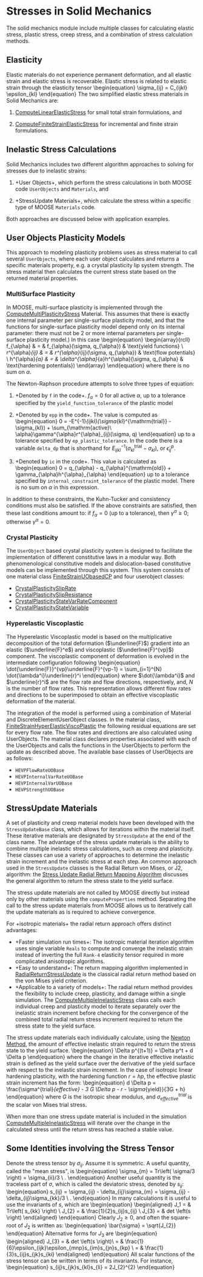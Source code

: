 # Stresses in Solid Mechanics

The solid mechanics module include multiple classes for calculating elastic stress, plastic stress, creep stress, and a combination of stress calculation methods.

## Elasticity

Elastic materials do not experience permanent deformation, and all elastic strain and elastic stress
is recoverable.  Elastic stress is related to elastic strain through the elasticity tensor
\begin{equation}
\sigma_{ij} = C_{ijkl} \epsilon_{kl}
\end{equation}
The two simplified elastic stress materials in Solid Mechanics are:

1. [ComputeLinearElasticStress](/ComputeLinearElasticStress.md) for small total strain formulations,
   and

2. [ComputeFiniteStrainElasticStress](/ComputeFiniteStrainElasticStress.md) for incremental and
   finite strain formulations.

## Inelastic Stress Calculations

Solid Mechanics includes two different algorithm approaches to solving for stresses due to inelastic strains:

1. +User Objects+, which perform the stress calculations in both MOOSE code `UserObjects` and `Materials`, and

2. +StressUpdate Materials+, which calculate the stress within a specific type of MOOSE `Materials` code.

Both approaches are discussed below with application examples.

## User Objects Plasticity Models

This approach to modeling plasticity problems uses as stress material to call several `UserObjects`,
where each user object calculates and returns a specific materials property, e.g. a crystal
plasticity lip system strength.  The stress material then calculates the current stress state based
on the returned material properties.

### MultiSurface Plasticity

In MOOSE, multi-surface plasticity is implemented through the
[ComputeMultiPlasticityStress](/ComputeMultiPlasticityStress.md) Material. This assumes that there is
exactly one internal parameter per single-surface plasticity model, and that the functions for
single-surface plasticity model depend only on its internal parameter: there must not be 2 or more
internal parameters per single-surface plasticity model.)  In this case
\begin{equation}
\begin{array}{rcll}
f_{\alpha} & = & f_{\alpha}(\sigma, q_{\alpha}) & \text{yield functions} \\
r^{\alpha}_{ij} & = & r^{\alpha}_{ij}(\sigma, q_{\alpha}) & \text{flow potentials} \\
h^{\alpha}_{a} & = & \delta^{\alpha}_{a}h^{\alpha}(\sigma, q_{\alpha} & \text{hardening potentials})
\end{array}
\end{equation}
where there is no sum on $\alpha$.

The Newton-Raphson procedure attempts to solve three types of equation:

1. +Denoted by `f` in the code+.  $f_{\alpha} = 0$ for all active $\alpha$, up to a tolerance specified
   by the `yield_function_tolerance` of the plastic model

2. +Denoted by `epp` in the code+. The value is computed as
   \begin{equation}
   0 = -E^{-1}_{ijkl}(\sigma_{kl}^{\mathrm{trial}} - \sigma_{kl}) +
   \sum_{\mathrm{active}\ \alpha}\gamma^{\alpha}r^{\alpha}_{ij}(\sigma, q)
   \end{equation}
   up to a tolerance specified by `ep_plastic_tolerance`.  In the code there is a variable `delta_dp` that is shorthand
   for $E^{-1}_{ijkl}(\sigma_{kl}^{\mathrm{trial}} - \sigma_{kl})$, or
   $\dot{\epsilon}^{\mathrm{p}}_{ij}$.

3. +Denoted by `ic` in the code+. This value is calculated as
   \begin{equation}
   0 = q_{\alpha} - q_{\alpha}^{\mathrm{old}} + \gamma_{\alpha}h^{\alpha}_{\alpha}
   \end{equation}
   up to a tolerance specified by `internal_constraint_tolerance`
   of the plastic model.  There is no sum on $\alpha$ in this expression.

In addition to these constraints, the Kuhn-Tucker and consistency conditions must also be satisfied.
If the above constraints are satisfied, then these last conditions amount to: if $f_{\alpha}=0$ (up
to a tolerance), then $\gamma^{\alpha}\geq 0$; otherwise $\gamma^{\alpha}=0$.

### Crystal Plasticity

The `UserObject` based crystal plasticity system is designed to facilitate the implementation of
different constitutive laws in a modular way. Both phenomenological constitutive models and
dislocation-based constitutive models can be implemented through this system. This system
consists of one material class [FiniteStrainUObasedCP](/FiniteStrainUObasedCP.md) and four userobject
classes:

- [CrystalPlasticitySlipRate](/CrystalPlasticitySlipRateGSS.md)
- [CrystalPlasticitySlipResistance](/CrystalPlasticitySlipResistanceGSS.md)
- [CrystalPlasticityStateVarRateComponent](/CrystalPlasticityStateVarRateComponentGSS.md)
- [CrystalPlasticityStateVariable](/CrystalPlasticityStateVariable.md)

### Hyperelastic Viscoplastic

The Hyperelastic Viscoplastic model is based on the multiplicative decomposition of the total
deformation ($\underline{F}$) gradient into an elastic ($\underline{F}^e$) and viscoplastic
($\underline{F}^{vp}$) component. The viscoplastic component of deformation is evolved in the
intermediate configuration following
\begin{equation}
\dot{\underline{F}}^{vp}\underline{F}^{vp-1} = \sum_{i=1}^{N} \dot{\lambda^i}\underline{r}^i
\end{equation}
where $\dot{\lambda^i}$ and $\underline{r}^i$ are the flow rate and flow directions, respectively,
and, $N$ is the number of flow rates. This representation allows different flow rates and directions
to be superimposed to obtain an effective viscoplastic deformation of the material.


The integration of the model is performed using a combination of Material and
DiscreteElementUserObject classes.  In the material class,
[FiniteStrainHyperElasticViscoPlastic](/FiniteStrainHyperElasticViscoPlastic.md) the following
residual equations are set for every flow rate. The flow rates and directions are also calculated
using UserObjects. The material class declares properties associated with each of the UserObjects and
calls the functions in the UserObjects to perform the update as described above. The available base
classes of UserObjects are as follows:

- `HEVPFlowRateUOBase`
- `HEVPInternalVarRateUOBase`
- `HEVPInternalVarUOBase`
- `HEVPStrengthUOBase`


## StressUpdate Materials

A set of plasticity and creep material models have been developed with the `StressUpdateBase` class,
which allows for iterations within the material itself. These iterative
materials are designated by `StressUpdate` at the end of the class name.
The advantage of the stress update materials is the ability to combine multiple
inelastic stress calculations, such as creep and plasticity.
These classes can use a variety of approaches to determine the inelastic strain
increment and the inelastic stress at each step.
An common approach used in the `StressUpdate` classes is the Radial Return von
Mises, or J2, algorithm: the
[Stress Update Radial Return Mapping Algorithm](/RadialReturnStressUpdate.md)
discusses the general algorithm to return the stress state to the yield surface.

The stress update materials are not called by MOOSE directly but instead only by other materials
using the `computeProperties` method. Separating the call to the stress update materials from MOOSE
allows us to iteratively call the update materials as is required to achieve convergence.

For +isotropic materials+ the radial return approach offers distinct advantages:

- +Faster simulation run times+: The isotropic material iteration algorithm uses single variable
  `Reals` to compute and converge the inelastic strain instead of inverting the full `Rank-4`
  elasticity tensor required in more complicated anisotropic algorithms.
- +Easy to understand+: The return mapping algorithm implemented in
  [RadialReturnStressUpdate](/RadialReturnStressUpdate.md) is the classical radial return method
  based on the von Mises yield criterion.
- +Applicable to a variety of models+: The radial return method provides the flexibility to include
  creep, plasticity, and damage within a single simulation.  The
  [ComputeMultipleInelasticStress](/ComputeMultipleInelasticStress.md) class calls each individual
  creep and plasticity model to iterate separately over the inelastic strain increment before
  checking for the convergence of the combined total radial return stress increment required to
  return the stress state to the yield surface.

The stress update materials each individually calculate, using the
[Newton Method](http://mathworld.wolfram.com/NewtonsMethod.html), the amount of effective inelastic
strain required to return the stress state to the yield surface.
\begin{equation}
\Delta p^{(t+1)} = \Delta p^t + d \Delta p
\end{equation}
where the change in the iterative effective inelastic strain is defined as the yield surface over the
derivative of the yield surface with respect to the inelastic strain increment. In the case of
isotropic linear hardening plasticity, with the hardening function $r = hp$, the effective plastic
strain increment has the form:
\begin{equation}
 d \Delta p = \frac{\sigma^{trial}_{effective} - 3 G \Delta p - r - \sigma_{yield}}{3G + h}
\end{equation}
where $G$ is the isotropic shear modulus, and $\sigma^{trial}_{effective}$ is the scalar von Mises
trial stress.

When more than one stress update material is included in the simulation
[ComputeMultipleInelasticStress](/ComputeMultipleInelasticStress.md) will
iterate over the change in the calculated stress until the return stress has reached a stable value.

## Some Identities involving the Stress Tensor

Denote the stress tensor by $\sigma_{ij}$.  Assume it is symmetric.  A useful quantity, called the
"mean stress", is
\begin{equation}
\sigma_{m} = Tr\left( \sigma/3 \right) = \sigma_{ii}/3 \ .
\end{equation}
Another useful quantity is the traceless part of $\sigma$, which is called the deviatoric stress, denoted by $s_{ij}$:
\begin{equation}
s_{ij} = \sigma_{ij} - \delta_{ij}\sigma_{m} = \sigma_{ij} - \delta_{ij}\sigma_{kk}/3 \ .
\end{equation}
In many calculations it is useful to use the invariants of $s$, which are
\begin{equation}
\begin{aligned}
J_1 = & Tr\left( s_{kk} \right) \\
J_{2} = & \frac{1}{2}s_{ij}s_{ij} \\
J_{3} = & det \left(s \right)
\end{aligned}
\end{equation}
Clearly $J_{2} \geq 0$, and
often the square-root of $J_{2}$ is written as:
\begin{equation}
\bar{\sigma} = \sqrt{J_{2}}
\end{equation}
Alternative forms for $J_{3}$ are
\begin{equation}
\begin{aligned}
J_{3} = & det \left(s \right)\\
      = & \frac{1}{6}\epsilon_{ijk}\epsilon_{mnp}s_{im}s_{jn}s_{kp} \\
      = & \frac{1}{3}s_{ij}s_{jk}s_{ki}
\end{aligned}
\end{equation}
All scalar functions of the stress tensor can be written in terms of its invariants.  For instance,
\begin{equation}
s_{ij}s_{jk}s_{kl}s_{li} = 2J_{2}^{2}
\end{equation}
